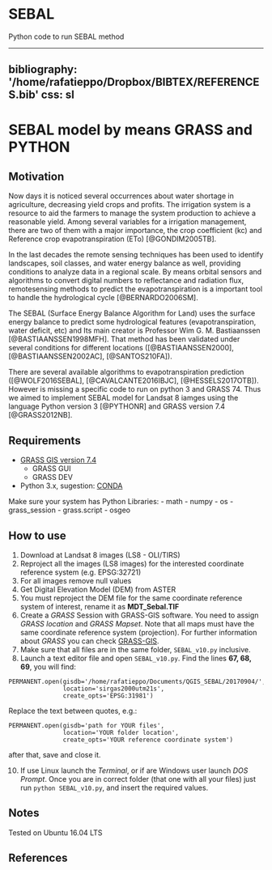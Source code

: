 # SEBAL
Python code to run SEBAL method

---
bibliography: '/home/rafatieppo/Dropbox/BIBTEX/REFERENCES.bib'
css: sl
---

SEBAL model by means GRASS and PYTHON
=====================================

Motivation
----------

Now days it is noticed several occurrences about water shortage in
agriculture, decreasing yield crops and profits. The irrigation system
is a resource to aid the farmers to manage the system production to
achieve a reasonable yield. Among several variables for a irrigation
management, there are two of them with a major importance, the crop
coefficient (kc) and Reference crop evapotranspiration (ETo)
[@GONDIM2005TB].

In the last decades the remote sensing techniques has been used to
identify landscapes, soil classes, and water energy balance as well,
providing conditions to analyze data in a regional scale. By means
orbital sensors and algorithms to convert digital numbers to reflectance
and radiation flux, remotesensing methods to predict the
evapotranspiration is a important tool to handle the hydrological cycle
[@BERNARDO2006SM].

The SEBAL (Surface Energy Balance Algorithm for Land) uses the surface
energy balance to predict some hydrological features
(evapotranspiration, water deficit, etc) and Its main creator is
Professor Wim G. M. Bastiaanssen [@BASTIAANSSEN1998MFH]. That method has
been validated under several conditions for different locations
([@BASTIAANSSEN2000],[@BASTIAANSSEN2002AC], [@SANTOS210FA]).

There are several available algorithms to evapotranspiration prediction
([@WOLF2016SEBAL], [@CAVALCANTE2016IBJC], [@HESSELS2017OTB]). However is
missing a specific code to run on python 3 and GRASS 74. Thus we aimed
to implement SEBAL model for Landsat 8 iamges using the language Python
version 3 [@PYTHONR] and GRASS version 7.4 [@GRASS2012NB].

Requirements
------------

-   [GRASS GIS version 7.4](https://grass.osgeo.org/#)
    -   GRASS GUI
    -   GRASS DEV
-   Python 3.x, sugestion: [CONDA](https://anaconda.org/anaconda/python)

Make sure your system has Python Libraries: - math - numpy - os -
grass\_session - grass.script - osgeo

How to use
----------

1.  Download at Landsat 8 images (LS8 - OLI/TIRS)
2.  Reproject all the images (LS8 images) for the interested coordinate
    reference system (e.g. EPSG:32721)
3.  For all images remove null values
4.  Get Digital Elevation Model (DEM) from ASTER
5.  You must reproject the DEM file for the same coordinate reference
    system of interest, rename it as **MDT\_Sebal.TIF**
6.  Create a *GRASS* Session with GRASS-GIS software. You need to assign
    *GRASS location* and *GRASS Mapset*. Note that all maps must have
    the same coordinate reference system (projection). For further
    information about *GRASS* you can check
    [GRASS-GIS](https://grass.osgeo.org/).
7.  Make sure that all files are in the same folder, `SEBAL_v10.py`
    inclusive.
8.  Launch a text editor file and open `SEBAL_v10.py`. Find the lines
    **67, 68, 69**, you will find:

<!-- -->

    PERMANENT.open(gisdb='/home/rafatieppo/Documents/QGIS_SEBAL/20170904/',
                   location='sirgas2000utm21s',
                   create_opts='EPSG:31981')

Replace the text between quotes, e.g.:

    PERMANENT.open(gisdb='path for YOUR files',
                   location='YOUR folder location',
                   create_opts='YOUR reference coordinate system')

after that, save and close it.

10. If use Linux launch the *Terminal*, or if are Windows user launch
    *DOS Prompt*. Once you are in correct folder (that one with all your
    files) just run `python SEBAL_v10.py`, and insert the required
    values.

Notes
-----

Tested on Ubuntu 16.04 LTS

References
----------

<?xml version="1.0" encoding="utf-8"?>
<style xmlns="http://purl.org/net/xbiblio/csl" version="1.0" default-locale="en-US">
  <!-- Generated with https://github.com/citation-style-language/utilities/tree/master/generate_dependent_styles/data/elsevier -->
  <info>
    <title>Computers and Electronics in Agriculture</title>
    <id>http://www.zotero.org/styles/computers-and-electronics-in-agriculture</id>
    <link href="http://www.zotero.org/styles/computers-and-electronics-in-agriculture" rel="self"/>
    <link href="http://www.zotero.org/styles/elsevier-harvard" rel="independent-parent"/>
    <category citation-format="author-date"/>
    <issn>0168-1699</issn>
    <updated>2014-05-18T02:57:11+00:00</updated>
    <rights license="http://creativecommons.org/licenses/by-sa/3.0/">This work is licensed under a Creative Commons Attribution-ShareAlike 3.0 License</rights>
  </info>
</style>
